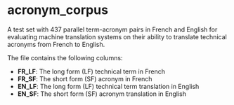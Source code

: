 # acronym_corpus
A test set with 437 parallel term-acronym pairs in French and English for evaluating machine translation systems on their ability to translate technical acronyms from French to English.

The file contains the following columns:

- **FR_LF**: The long form (LF) technical term in French
- **FR_SF**: The short form (SF) acronym in French
- **EN_LF**: The long form (LF) technical term translation in English
- **EN_SF**: The short form (SF) acronym translation in English
